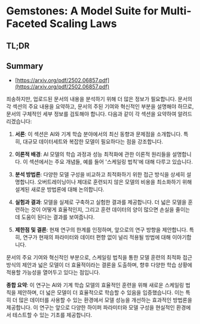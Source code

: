 # Gemstones: A Model Suite for Multi-Faceted Scaling Laws
## TL;DR
## Summary
- [https://arxiv.org/pdf/2502.06857.pdf](https://arxiv.org/pdf/2502.06857.pdf)

죄송하지만, 업로드된 문서의 내용을 분석하기 위해 더 많은 정보가 필요합니다. 문서의 각 섹션의 주요 내용을 요약하고, 문서의 주된 기여와 혁신적인 부분을 설명해야 하므로, 문서의 구체적인 세부 정보를 검토해야 합니다. 다음과 같이 각 섹션을 요약하여 알려드리겠습니다: 

1. **서론**: 이 섹션은 AI와 기계 학습 분야에서의 최신 동향과 문제점을 소개합니다. 특히, 대규모 데이터세트와 복잡한 모델이 필요하다는 점을 강조합니다.

2. **이론적 배경**: AI 모델의 학습 과정과 성능 최적화에 관한 이론적 원리들을 설명합니다. 이 섹션에서는 주요 개념들, 예를 들어 '스케일링 법칙'에 대해 다루고 있습니다.

3. **분석 방법론**: 다양한 모델 구성을 비교하고 최적화하기 위한 접근 방식을 상세히 설명합니다. 오버트레이닝이나 제대로 훈련되지 않은 모델의 비용을 최소화하기 위해 설계된 새로운 방법론에 대해 논의합니다.

4. **실험과 결과**: 모델을 실제로 구축하고 실험한 결과를 제공합니다. 더 넓은 모델을 훈련하는 것이 어떻게 효율적인지, 그리고 훈련 데이터의 양이 많으면 손실을 줄이는 데 도움이 된다는 결과를 보여줍니다.

5. **제한점 및 결론**: 현재 연구의 한계를 인정하며, 앞으로의 연구 방향을 제안합니다. 특히, 연구가 현재의 파라미터와 데이터 편향 없이 널리 적용될 방법에 대해 이야기합니다.

문서의 주요 기여와 혁신적인 부분으로, 스케일링 법칙을 통한 모델 훈련의 최적화 접근 방식의 제안과 넓은 모델이 더 효율적이라는 결론을 도출하며, 향후 다양한 학습 상황에 적용할 가능성을 열어두고 있다는 점입니다.

**종합 요약**: 이 연구는 AI와 기계 학습 모델의 효율적인 훈련을 위해 새로운 스케일링 법칙을 제안하며, 더 넓은 모델이 더 효율적으로 학습할 수 있음을 입증했습니다. 이는 특히 더 많은 데이터를 사용할 수 있는 환경에서 모델 성능을 개선하는 효과적인 방법론을 제공합니다. 이 연구는 앞으로 다양한 하이퍼 파라미터와 모델 구성을 현실적인 환경에서 테스트할 수 있는 기초를 제공합니다.